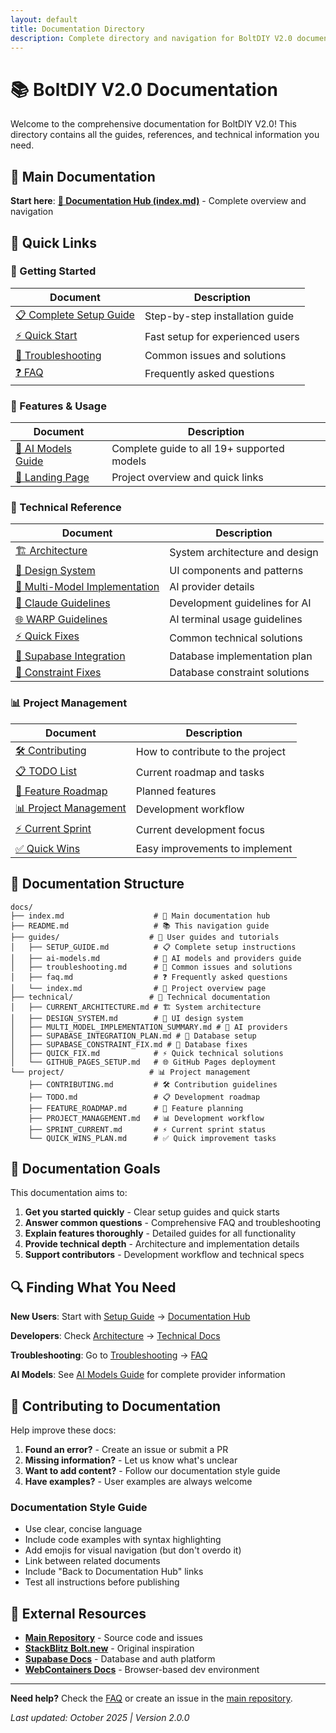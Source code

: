 ```yaml
---
layout: default
title: Documentation Directory
description: Complete directory and navigation for BoltDIY V2.0 documentation
---
```


# 📚 BoltDIY V2.0 Documentation

Welcome to the comprehensive documentation for BoltDIY V2.0! This directory contains all the guides, references, and technical information you need.

## 📖 Main Documentation

**Start here**: [**📄 Documentation Hub (index.md)**](./index.md) - Complete overview and navigation

## 🚀 Quick Links

### 🏁 Getting Started
| Document | Description |
|----------|-------------|
| [📋 Complete Setup Guide](./guides/SETUP_GUIDE.md) | Step-by-step installation guide |
| [⚡ Quick Start](../README.md#-installation--setup) | Fast setup for experienced users |
| [🐛 Troubleshooting](./guides/troubleshooting.md) | Common issues and solutions |
| [❓ FAQ](./guides/faq.md) | Frequently asked questions |

### 🤖 Features & Usage
| Document | Description |
|----------|-------------|
| [🤖 AI Models Guide](./guides/ai-models.md) | Complete guide to all 19+ supported models |
| [📄 Landing Page](./guides/index.md) | Project overview and quick links |

### 🔧 Technical Reference
| Document | Description |
|----------|-------------|
| [🏗️ Architecture](./technical/CURRENT_ARCHITECTURE.md) | System architecture and design |
| [🎨 Design System](./technical/DESIGN_SYSTEM.md) | UI components and patterns |
| [🔌 Multi-Model Implementation](./technical/MULTI_MODEL_IMPLEMENTATION_SUMMARY.md) | AI provider details |
| [🤖 Claude Guidelines](../CLAUDE.md) | Development guidelines for AI |
| [🌐 WARP Guidelines](../WARP.md) | AI terminal usage guidelines |
| [⚡ Quick Fixes](./technical/QUICK_FIX.md) | Common technical solutions |
| [🔐 Supabase Integration](./technical/SUPABASE_INTEGRATION_PLAN.md) | Database implementation plan |
| [🔧 Constraint Fixes](./technical/SUPABASE_CONSTRAINT_FIX.md) | Database constraint solutions |

### 📊 Project Management
| Document | Description |
|----------|-------------|
| [🛠️ Contributing](./project/CONTRIBUTING.md) | How to contribute to the project |
| [📋 TODO List](./project/TODO.md) | Current roadmap and tasks |
| [🎯 Feature Roadmap](./project/FEATURE_ROADMAP.md) | Planned features |
| [📊 Project Management](./project/PROJECT_MANAGEMENT.md) | Development workflow |
| [⚡ Current Sprint](./project/SPRINT_CURRENT.md) | Current development focus |
| [✅ Quick Wins](./project/QUICK_WINS_PLAN.md) | Easy improvements to implement |

## 📁 Documentation Structure

```
docs/
├── index.md                    # 📖 Main documentation hub
├── README.md                   # 📚 This navigation guide
├── guides/                    # 🏁 User guides and tutorials
│   ├── SETUP_GUIDE.md          # 📋 Complete setup instructions
│   ├── ai-models.md            # 🤖 AI models and providers guide
│   ├── troubleshooting.md      # 🐛 Common issues and solutions
│   ├── faq.md                  # ❓ Frequently asked questions
│   └── index.md                # 📄 Project overview page
├── technical/                 # 🔧 Technical documentation
│   ├── CURRENT_ARCHITECTURE.md # 🏗️ System architecture
│   ├── DESIGN_SYSTEM.md        # 🎨 UI design system
│   ├── MULTI_MODEL_IMPLEMENTATION_SUMMARY.md # 🔌 AI providers
│   ├── SUPABASE_INTEGRATION_PLAN.md # 🔐 Database setup
│   ├── SUPABASE_CONSTRAINT_FIX.md # 🔧 Database fixes
│   ├── QUICK_FIX.md            # ⚡ Quick technical solutions
│   └── GITHUB_PAGES_SETUP.md   # 🌐 GitHub Pages deployment
└── project/                   # 📊 Project management
    ├── CONTRIBUTING.md         # 🛠️ Contribution guidelines
    ├── TODO.md                 # 📋 Development roadmap
    ├── FEATURE_ROADMAP.md      # 🎯 Feature planning
    ├── PROJECT_MANAGEMENT.md   # 📊 Development workflow
    ├── SPRINT_CURRENT.md       # ⚡ Current sprint status
    └── QUICK_WINS_PLAN.md      # ✅ Quick improvement tasks
```

## 🎯 Documentation Goals

This documentation aims to:

1. **Get you started quickly** - Clear setup guides and quick starts
2. **Answer common questions** - Comprehensive FAQ and troubleshooting
3. **Explain features thoroughly** - Detailed guides for all functionality
4. **Provide technical depth** - Architecture and implementation details
5. **Support contributors** - Development workflow and technical specs

## 🔍 Finding What You Need

**New Users**: Start with [Setup Guide](./guides/SETUP_GUIDE.md) → [Documentation Hub](./index.md)

**Developers**: Check [Architecture](./technical/CURRENT_ARCHITECTURE.md) → [Technical Docs](./technical/)

**Troubleshooting**: Go to [Troubleshooting](./guides/troubleshooting.md) → [FAQ](./guides/faq.md)

**AI Models**: See [AI Models Guide](./guides/ai-models.md) for complete provider information

## 📝 Contributing to Documentation

Help improve these docs:

1. **Found an error?** - Create an issue or submit a PR
2. **Missing information?** - Let us know what's unclear
3. **Want to add content?** - Follow our documentation style guide
4. **Have examples?** - User examples are always welcome

### Documentation Style Guide

- Use clear, concise language
- Include code examples with syntax highlighting
- Add emojis for visual navigation (but don't overdo it)
- Link between related documents
- Include "Back to Documentation Hub" links
- Test all instructions before publishing

## 🔗 External Resources

- **[Main Repository](https://github.com/Stijnus/bolt.diy_V2.0)** - Source code and issues
- **[StackBlitz Bolt.new](https://bolt.new)** - Original inspiration
- **[Supabase Docs](https://supabase.com/docs)** - Database and auth platform
- **[WebContainers Docs](https://webcontainers.io/guides)** - Browser-based dev environment

---

**Need help?** Check the [FAQ](./faq.md) or create an issue in the [main repository](https://github.com/Stijnus/bolt.diy_V2.0/issues).

*Last updated: October 2025 | Version 2.0.0*